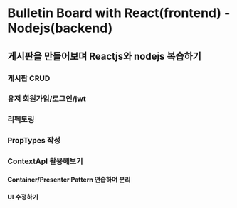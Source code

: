 # Bulletin Board with React(frontend) - Nodejs(backend)

## 게시판을 만들어보며 Reactjs와 nodejs 복습하기

### 게시판 CRUD

### 유저 회원가입/로그인/jwt

### 리펙토링

### PropTypes 작성

### ContextApI 활용해보기

#### Container/Presenter Pattern 연습하며 분리

#### UI 수정하기
